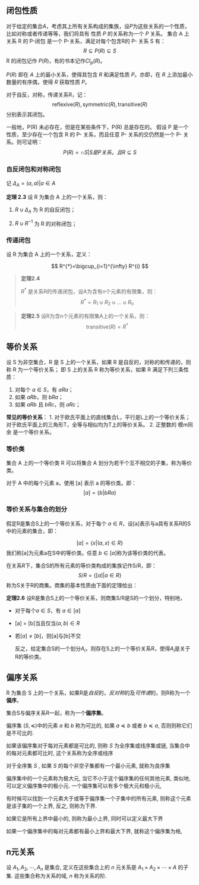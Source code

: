 ## 闭包性质

对于给定的集合$A$，考虑其上所有关系构成的集族，设$P$为这些关系的一个性质，比如对称或者传递等等，我们将具有 性质 $P$ 的关系称为一个 $P$ 关系。
集合 A 上关系 R 的 P-闭包 是一个 P-关系，满足对每个包含R的 P- 关系 S 有：
$$
R \subseteq P(R) ⊆ S
$$
R 的闭包记作 $P(R)$，有的书本记作$Cl_{p}(R)$。

$P(R)$ 即在 $A$ 上的最小关系，使得其包含 $R$ 和满足性质 $P$。亦即，在 $R$ 上添加最小数量的有序偶，使得 $R$ 获取性质 $P$。

对于自反，对称，传递关系R，记：
$$
\text{reflexive}(R), \text{symmetric}(R), \text{transitive}(R)
$$
分别表示其闭包。

一般地，P(R) 未必存在，但是在某些条件下，P(R) 总是存在的。
假设 P 是一个性质，至少存在一个包含 R 的 P- 关系，而且任意 P- 关系的交仍然是一个 P- 关系。则可证明：
$$
P(R) = ∩ { S| S 是 P关系，且 R ⊆ S }
$$


### 自反闭包和对称闭包

记 $Δ_A= {(a, a)|a ∈ A }$

**定理 2.3** 设 R 为集合 A 上的一个关系，则：

1. $R ∪ Δ_A$ 为 R 的自反闭包；

2. $R ∪ R^{-1}$ 为 R 的对称闭包；

### 传递闭包

设 R 为集合 A 上的一个关系，定义：

$$
R^{*}=\bigcup_{i=1}^{\infty} R^{i}
$$

> **定理2.4**
>
> $R^*$ 是关系R的传递闭包，设A为含有n个元素的有限集，则：
> $$
> R^* = R_1 \cup R_2 \cup \ldots \cup R_n
> $$

>**定理2.5**
>设R为含n个元素的有限集A上的一个关系，则：
>$$
>\text{transitive}(R) = R^*
>$$

## 等价关系

设 S 为非空集合，R 是 S 上的一个关系，如果 R 是自反的，对称的和传递的，则称 R 为一个等价关系；
即 S 上的关系 R 称为等价关系，如果 R 满足下列三条性质：

1. 对每个 $a \in S$，有 $aRa$；
2. 如果 $aRb$，则 $bRa$；
3. 如果 $aRb$ 且 $bRc$，则 $aRc$；

**常见的等价关系**：
    1. 对于欧氏平面上的直线集合L，平行是L上的一个等价关系；
          对于欧氏平面上的三角形T，全等与相似均为T上的等价关系。
    2. 正整数的 模m同余 是一个等价关系。

### 等价类

集合 A 上的一个等价类 R 可以将集合 A 划分为若干个互不相交的子集，称为等价类。

对于 A 中的每个元素 a，使用 [a] 表示 a 的等价类。即：
$$
[a] = \{ b | bRa \}
$$
### 等价关系与集合的划分

假定R是集合S上的一个等价关系，对于每个 $a \in R$，设[a]表示与a具有关系R的S中的元素的集合，即：

$$
[a] = \{x| (a, x) \in R\}
$$
我们称[a]为元素a在S中的等价类。任意 $b \in [a]$称为该等价类的代表。

在关系R下，集合S的所有元素的等价类构成的集族记作S/R，即：
$$
S/R = \{ [a]| a \in R \}
$$
称为S关于R的商集。商集的基本性质由下面的定理给出：

**定理2.6** 设R是集合S上的一个等价关系，则商集S/R是S的一个划分，特别地，

  * 对于每个$a \in S$，有 $a \in [a]$

  * [a] = [b]当且仅当$(a, b) \in R$

  * 若$[a] \neq [b]$，则[a]与[b]不交

    反之，给定集合S的一个划分${A_i}$，则存在S上的一个等价关系R，使得$A_i$是关于R的等价类。

## 偏序关系

R 为集合 S 上的一个关系，如果R是*自反*的，*反对称*的及*可传递*的，则R称为一个**偏序**。

集合S与偏序关系R一起，称为一个**偏序集**。

偏序集 $(S,\preccurlyeq)$中的元素 $a$ 和 $b$ 称为可比的, 如果 $a\preccurlyeq b$ 或者 $b\preccurlyeq a$, 否则则称它们是不可比的.

如果该偏序集对于每对元素都是可比的, 则称 $S$ 为全序集或线序集或链, 当集合中的每对元素都可比时, 这个关系称为全序或线序

对于全序集 $S$ , 如果 $S$ 的每个非空子集都有一个最小元素, 就称为良序集

偏序集中的一个元素称为极大元, 当它不小于这个偏序集的任何其他元素, 类似地, 可以定义偏序集中的极小元. 一个偏序集可以有多个极大元和极小元,

有时候可以找到一个元素大于或等于偏序集一个子集中的所有元素, 则称这个元素是该子集的一个上界, 反之, 则称为下界.

如果它是所有上界中最小的, 则称为最小上界, 同时可以定义最大下界

如果一个偏序集中的每对元素都有最小上界和最大下界, 就称这个偏序集为格,

## n元关系

设 $A_{1}, A_{2}, \cdots, A_{n}$ 是集合, 定义在这些集合上的 $n$ 元关系是 $A_{1} \times A_{2} \times \cdots \times A$ 的子集. 这些集合称为关系的域, $n$ 称为关系的阶.

